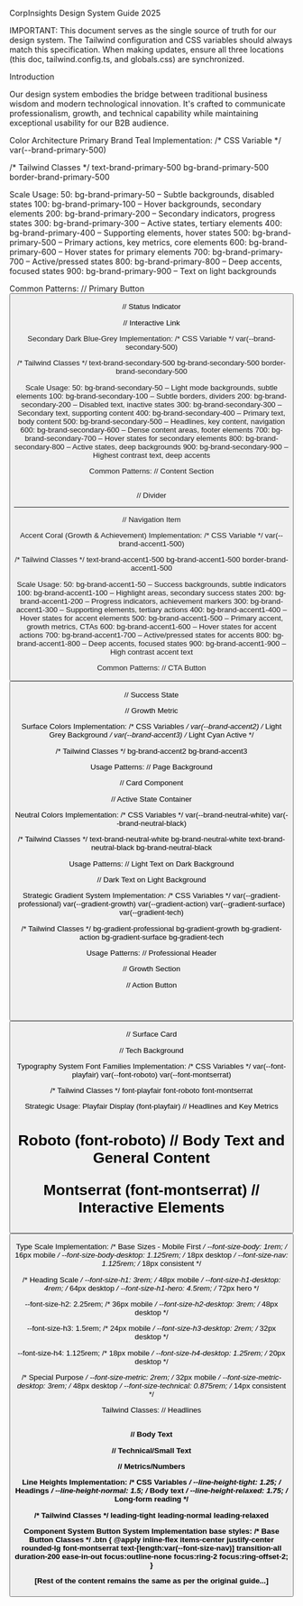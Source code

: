 CorpInsights Design System Guide 2025

IMPORTANT: This document serves as the single source of truth for our design system. The Tailwind configuration and CSS variables should always match this specification. When making updates, ensure all three locations (this doc, tailwind.config.ts, and globals.css) are synchronized.

Introduction

Our design system embodies the bridge between traditional business wisdom and modern technological innovation. It's crafted to communicate professionalism, growth, and technical capability while maintaining exceptional usability for our B2B audience.

Color Architecture
Primary Brand Teal
Implementation:
/* CSS Variable */
var(--brand-primary-500)

/* Tailwind Classes */
text-brand-primary-500
bg-brand-primary-500
border-brand-primary-500

Scale Usage:
50: bg-brand-primary-50 – Subtle backgrounds, disabled states
100: bg-brand-primary-100 – Hover backgrounds, secondary elements
200: bg-brand-primary-200 – Secondary indicators, progress states
300: bg-brand-primary-300 – Active states, tertiary elements
400: bg-brand-primary-400 – Supporting elements, hover states
500: bg-brand-primary-500 – Primary actions, key metrics, core elements
600: bg-brand-primary-600 – Hover states for primary elements
700: bg-brand-primary-700 – Active/pressed states
800: bg-brand-primary-800 – Deep accents, focused states
900: bg-brand-primary-900 – Text on light backgrounds

Common Patterns:
// Primary Button
<button className="bg-brand-primary-500 hover:bg-brand-primary-600 active:bg-brand-primary-700">

// Status Indicator
<div className="bg-brand-primary-100 text-brand-primary-900">

// Interactive Link
<a className="text-brand-primary-500 hover:text-brand-primary-600">


Secondary Dark Blue-Grey
Implementation:
/* CSS Variable */
var(--brand-secondary-500)

/* Tailwind Classes */
text-brand-secondary-500
bg-brand-secondary-500
border-brand-secondary-500

Scale Usage:
50: bg-brand-secondary-50 – Light mode backgrounds, subtle elements
100: bg-brand-secondary-100 – Subtle borders, dividers
200: bg-brand-secondary-200 – Disabled text, inactive states
300: bg-brand-secondary-300 – Secondary text, supporting content
400: bg-brand-secondary-400 – Primary text, body content
500: bg-brand-secondary-500 – Headlines, key content, navigation
600: bg-brand-secondary-600 – Dense content areas, footer elements
700: bg-brand-secondary-700 – Hover states for secondary elements
800: bg-brand-secondary-800 – Active states, deep backgrounds
900: bg-brand-secondary-900 – Highest contrast text, deep accents

Common Patterns:
// Content Section
<section className="bg-brand-secondary-50">
  <h2 className="text-brand-secondary-500">
  <p className="text-brand-secondary-400">
</section>

// Divider
<hr className="border-brand-secondary-100" />

// Navigation Item
<nav className="text-brand-secondary-300 hover:text-brand-secondary-500">


Accent Coral (Growth & Achievement)
Implementation:
/* CSS Variable */
var(--brand-accent1-500)

/* Tailwind Classes */
text-brand-accent1-500
bg-brand-accent1-500
border-brand-accent1-500

Scale Usage:
50: bg-brand-accent1-50 – Success backgrounds, subtle indicators
100: bg-brand-accent1-100 – Highlight areas, secondary success states
200: bg-brand-accent1-200 – Progress indicators, achievement markers
300: bg-brand-accent1-300 – Supporting elements, tertiary actions
400: bg-brand-accent1-400 – Hover states for accent elements
500: bg-brand-accent1-500 – Primary accent, growth metrics, CTAs
600: bg-brand-accent1-600 – Hover states for accent actions
700: bg-brand-accent1-700 – Active/pressed states for accents
800: bg-brand-accent1-800 – Deep accents, focused states
900: bg-brand-accent1-900 – High contrast accent text

Common Patterns:
// CTA Button
<button className="bg-brand-accent1-500 hover:bg-brand-accent1-600 active:bg-brand-accent1-700">

// Success State
<div className="bg-brand-accent1-50 text-brand-accent1-700">

// Growth Metric
<span className="text-brand-accent1-500 font-bold">


Surface Colors
Implementation:
/* CSS Variables */
var(--brand-accent2)  /* Light Grey Background */
var(--brand-accent3)  /* Light Cyan Active */

/* Tailwind Classes */
bg-brand-accent2
bg-brand-accent3

Usage Patterns:
// Page Background
<div className="bg-brand-accent2 min-h-screen">

// Card Component
<div className="bg-brand-neutral-white shadow-sm">

// Active State Container
<div className="bg-brand-accent3 rounded-lg">


Neutral Colors
Implementation:
/* CSS Variables */
var(--brand-neutral-white)
var(--brand-neutral-black)

/* Tailwind Classes */
text-brand-neutral-white
bg-brand-neutral-white
text-brand-neutral-black
bg-brand-neutral-black

Usage Patterns:
// Light Text on Dark Background
<div className="bg-brand-secondary-800 text-brand-neutral-white">

// Dark Text on Light Background
<div className="bg-brand-neutral-white text-brand-neutral-black">


Strategic Gradient System
Implementation:
/* CSS Variables */
var(--gradient-professional)
var(--gradient-growth)
var(--gradient-action)
var(--gradient-surface)
var(--gradient-tech)

/* Tailwind Classes */
bg-gradient-professional
bg-gradient-growth
bg-gradient-action
bg-gradient-surface
bg-gradient-tech

Usage Patterns:
// Professional Header
<header className="bg-gradient-professional text-brand-neutral-white">

// Growth Section
<section className="bg-gradient-growth">

// Action Button
<button className="bg-gradient-action hover:opacity-90">

// Surface Card
<div className="bg-gradient-surface p-6 rounded-lg">

// Tech Background
<div className="bg-gradient-tech opacity-10">


Typography System
Font Families
Implementation:
/* CSS Variables */
var(--font-playfair)
var(--font-roboto)
var(--font-montserrat)

/* Tailwind Classes */
font-playfair
font-roboto
font-montserrat

Strategic Usage:
Playfair Display (font-playfair)
// Headlines and Key Metrics
<h1 className="font-playfair font-bold text-h1 md:text-h1-lg">
<div className="font-playfair text-metric">


Roboto (font-roboto)
// Body Text and General Content
<p className="font-roboto text-body md:text-body-lg">
<div className="font-roboto text-brand-secondary-400">


Montserrat (font-montserrat)
// Interactive Elements
<button className="font-montserrat text-nav">
<nav className="font-montserrat tracking-wide">


Type Scale
Implementation:
/* Base Sizes - Mobile First */
--font-size-body: 1rem;              /* 16px mobile */
--font-size-body-desktop: 1.125rem;  /* 18px desktop */
--font-size-nav: 1.125rem;           /* 18px consistent */

/* Heading Scale */
--font-size-h1: 3rem;                /* 48px mobile */
--font-size-h1-desktop: 4rem;        /* 64px desktop */
--font-size-h1-hero: 4.5rem;         /* 72px hero */

--font-size-h2: 2.25rem;             /* 36px mobile */
--font-size-h2-desktop: 3rem;        /* 48px desktop */

--font-size-h3: 1.5rem;              /* 24px mobile */
--font-size-h3-desktop: 2rem;        /* 32px desktop */

--font-size-h4: 1.125rem;            /* 18px mobile */
--font-size-h4-desktop: 1.25rem;     /* 20px desktop */

/* Special Purpose */
--font-size-metric: 2rem;            /* 32px mobile */
--font-size-metric-desktop: 3rem;    /* 48px desktop */
--font-size-technical: 0.875rem;     /* 14px consistent */

Tailwind Classes:
// Headlines
<h1 className="text-h1 md:text-h1-lg lg:text-h1-hero">
<h2 className="text-h2 md:text-h2-lg">
<h3 className="text-h3 md:text-h3-lg">
<h4 className="text-h4 md:text-h4-lg">

// Body Text
<p className="text-body md:text-body-lg">

// Technical/Small Text
<span className="text-technical">

// Metrics/Numbers
<div className="text-metric md:text-metric-lg">


Line Heights
Implementation:
/* CSS Variables */
--line-height-tight: 1.25;    /* Headings */
--line-height-normal: 1.5;    /* Body text */
--line-height-relaxed: 1.75;  /* Long-form reading */

/* Tailwind Classes */
leading-tight
leading-normal
leading-relaxed


Component System
Button System
Implementation base styles:
/* Base Button Classes */
.btn {
  @apply inline-flex items-center justify-center rounded-lg font-montserrat
         text-[length:var(--font-size-nav)]
         transition-all duration-200 ease-in-out
         focus:outline-none focus:ring-2 focus:ring-offset-2;
}

[Rest of the content remains the same as per the original guide...]